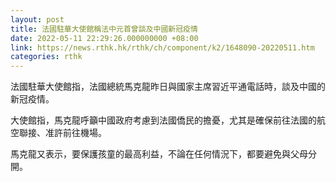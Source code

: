 ```yaml
---
layout: post
title: 法國駐華大使館稱法中元首曾談及中國新冠疫情
date: 2022-05-11 22:29:26.000000000 +08:00
link: https://news.rthk.hk/rthk/ch/component/k2/1648090-20220511.htm
categories: rthk
---
```


法國駐華大使館指，法國總統馬克龍昨日與國家主席習近平通電話時，談及中國的新冠疫情。

大使館指，馬克龍呼籲中國政府考慮到法國僑民的擔憂，尤其是確保前往法國的航空聯接、准許前往機場。

馬克龍又表示，要保護孩童的最高利益，不論在任何情況下，都要避免與父母分開。
